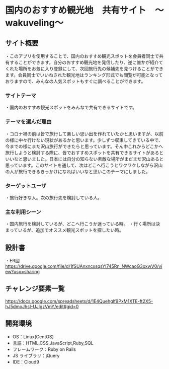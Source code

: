 # 国内のおすすめ観光地　共有サイト　〜wakuveling〜


## サイト概要

・このアプリを使用することで、国内のおすすめ観光スポットを会員者同士で共有することができます。自分のおすすめ観光地を発信したり、逆に誰かが紹介てくれた場所をお気に入り登録にして、次回旅行先の候補先を見つけることができます。会員同士でいいねされた観光地はランキング形式でも閲覧が可能となっておりますので、みんなの人気スポットもすぐに調べることができます。



### サイトテーマ

・国内のおすすめ観光スポットをみんなで共有できるサイトです。


### テーマを選んだ理由

・コロナ禍の前は皆で旅行して楽しい思い出を作れていたかと思いますが、以前の様に中々行けない現状があるかと思います。少しずつ収束してきている中で、今までの様にまた沢山旅行ができたらと思っています。そん中これからどこかへ旅行しようと検討する際に、皆でおすすめスポットを共有できるサイトがあるといいなと思いました。日本には自分の知らない素敵な場所がまだまだ沢山あると思っています。このサイトを通して、次はどこへ行こうとワクワクしながら沢山の人が旅行できるきっかけになればいいなと思いこのテーマにしました。



### ターゲットユーザ

・旅行好きな人。次の旅行先を検討している人。

### 主な利用シーン

・国内旅行を検討しているが、どこへ行こうか迷っている時。 ・行く場所は決まっているが、追加でオススメ観光スポットを探したい時。


## 設計書

・ER図
https://drive.google.com/file/d/1fSUAnxncxsqsYI745Rn_NWcaoG3oxwV0/view?usp=sharing

## チャレンジ要素一覧

<https://docs.google.com/spreadsheets/d/1E4Quehglf9PxM1XTE-ft2X5-hJ5dmoJhsI-UJlgzVmY/edit#gid=0>

## 開発環境

- OS：Linux(CentOS)
- 言語：HTML,CSS,JavaScript,Ruby,SQL
- フレームワーク：Ruby on Rails
- JS ライブラリ：jQuery
- IDE：Cloud9


